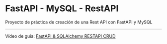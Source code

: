 # FastAPI - MySQL - RestAPI

Proyecto de práctica de creación de una Rest API con FastAPI y MySQL

---
Vídeo de guía: [FastAPI & SQLAlchemy RESTAPI CRUD](https://youtu.be/6eVj33l5e9M)